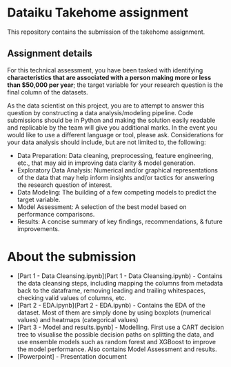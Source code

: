 # Dataiku Takehome assignment
This repository contains the submission of the takehome assignment. 

## Assignment details
For this technical assessment, you have been tasked with identifying **characteristics that are
associated with a person making more or less than $50,000 per year**; the target variable for
your research question is the final column of the datasets.

As the data scientist on this project, you are to attempt to answer this question by constructing a
data analysis/modeling pipeline. Code submissions should be in Python and making the solution
easily readable and replicable by the team will give you additional marks. In the event you would
like to use a different language or tool, please ask. Considerations for your data analysis should
include, but are not limited to, the following:
- Data Preparation: Data cleaning, preprocessing, feature engineering, etc., that may aid
in improving data clarity & model generation.
- Exploratory Data Analysis: Numerical and/or graphical representations of the data that
may help inform insights and/or tactics for answering the research question of interest.
- Data Modeling: The building of a few competing models to predict the target variable.
- Model Assessment: A selection of the best model based on performance comparisons.
- Results: A concise summary of key findings, recommendations, & future improvements.

# About the submission
- [Part 1 - Data Cleansing.ipynb](Part 1 - Data Cleansing.ipynb) - Contains the data cleansing steps, including mapping the columns from metadata back to the dataframe, removing leading and trailing whitespaces, checking valid values of columns, etc.
- [Part 2 - EDA.ipynb](Part 2 - EDA.ipynb) - Contains the EDA of the dataset. Most of them are simply done by using boxplots (numerical values) and heatmaps (categorical values)
- [Part 3 - Model and results.ipynb] - Modelling. First use a CART decision tree to visualise the possible decision paths on splitting the data, and use ensemble models such as random forest and XGBoost to improve the model performance. Also contains Model Assessment and results.
- [Powerpoint] - Presentation document